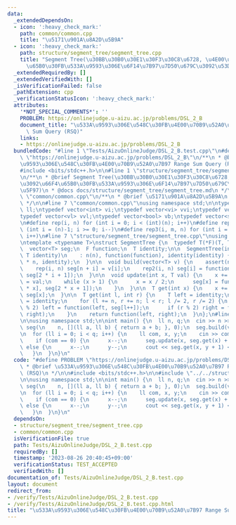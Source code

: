 ```yaml
---
data:
  _extendedDependsOn:
  - icon: ':heavy_check_mark:'
    path: common/common.cpp
    title: "\u5171\u901A\u8A2D\u5B9A"
  - icon: ':heavy_check_mark:'
    path: structure/segment_tree/segment_tree.cpp
    title: "Segment Tree(\u30BB\u30B0\u30E1\u30F3\u30C8\u6728, \u4E00\u70B9\u3092\u66F4\
      \u65B0\u30FB\u533A\u9593\u306E\u6F14\u7B97\u7D50\u679C\u3092\u53D6\u5F97)"
  _extendedRequiredBy: []
  _extendedVerifiedWith: []
  _isVerificationFailed: false
  _pathExtension: cpp
  _verificationStatusIcon: ':heavy_check_mark:'
  attributes:
    '*NOT_SPECIAL_COMMENTS*': ''
    PROBLEM: https://onlinejudge.u-aizu.ac.jp/problems/DSL_2_B
    document_title: "\u533A\u9593\u306E\u548C\u30FB\u4E00\u70B9\u52A0\u7B97 Range\
      \ Sum Query (RSQ)"
    links:
    - https://onlinejudge.u-aizu.ac.jp/problems/DSL_2_B
  bundledCode: "#line 1 \"Tests/AizuOnlineJudge/DSL_2_B.test.cpp\"\n#define PROBLEM\
    \ \"https://onlinejudge.u-aizu.ac.jp/problems/DSL_2_B\"\n/**\n * @brief \u533A\
    \u9593\u306E\u548C\u30FB\u4E00\u70B9\u52A0\u7B97 Range Sum Query (RSQ)\n */\n\n\
    #include <bits/stdc++.h>\n\n#line 1 \"structure/segment_tree/segment_tree.cpp\"\
    \n/**\n * @brief Segment Tree(\u30BB\u30B0\u30E1\u30F3\u30C8\u6728, \u4E00\u70B9\
    \u3092\u66F4\u65B0\u30FB\u533A\u9593\u306E\u6F14\u7B97\u7D50\u679C\u3092\u53D6\
    \u5F97)\n * @docs docs/structure/segment_tree/segment_tree.md\n */\n\n#line 1\
    \ \"common/common.cpp\"\n/**\n * @brief \u5171\u901A\u8A2D\u5B9A\n * @docs docs/common/common.md\n\
    \ */\n\n#line 7 \"common/common.cpp\"\nusing namespace std;\n\ntypedef long long\
    \ ll;\ntypedef vector<int> vi;\ntypedef vector<vi> vvi;\ntypedef vector<ll> vl;\n\
    typedef vector<vl> vvl;\ntypedef vector<bool> vb;\ntypedef vector<string> vs;\n\
    \n#define rep(i, n) for (int i = 0; i < (int)(n); i++)\n#define rep2(i, n) for\
    \ (int i = (n)-1; i >= 0; i--)\n#define rep3(i, m, n) for (int i = (m); i < (int)(n);\
    \ i++)\n#line 7 \"structure/segment_tree/segment_tree.cpp\"\nusing namespace std;\n\
    \ntemplate <typename T>\nstruct SegmentTree {\n  typedef T(*F)(T, T);\n  int n;\n\
    \  vector<T> seg;\n  F function;\n  T identity;\n\n  SegmentTree(int n, F function,\
    \ T identity)\n    : n(n), function(function), identity(identity) {\n    seg.assign(2\
    \ * n, identity);\n  }\n\n  void build(vector<T> v) {\n    assert(n == (int)v.size());\n\
    \    rep(i, n) seg[n + i] = v[i];\n    rep2(i, n) seg[i] = function(seg[2 * i],\
    \ seg[2 * i + 1]);\n  }\n\n  void update(int x, T val) {\n    x += n;\n    seg[x]\
    \ = val;\n    while (x > 1) {\n      x = x / 2;\n      seg[x] = function(seg[2\
    \ * x], seg[2 * x + 1]);\n    }\n  }\n\n  T get(int x) {\n    x += n;\n    return\
    \ seg[x];\n  }\n\n  T get(int l, int r) {\n    T left = identity;\n    T right\
    \ = identity;\n    for (l += n, r += n; l < r; l /= 2, r /= 2) {\n      if (l\
    \ % 2) left = function(left, seg[l++]);\n      if (r % 2) right = function(seg[--r],\
    \ right);\n    }\n    return function(left, right);\n  }\n};\n#line 9 \"Tests/AizuOnlineJudge/DSL_2_B.test.cpp\"\
    \n\nusing namespace std;\n\nint main() {\n  ll n, q;\n  cin >> n >> q;\n  SegmentTree<ll>\
    \ seg(\n    n, [](ll a, ll b) { return a + b; }, 0);\n  seg.build(vl(n, 0));\n\
    \n  for (ll i = 0; i < q; i++) {\n    ll com, x, y;\n    cin >> com >> x >> y;\n\
    \    if (com == 0) {\n      x--;\n      seg.update(x, seg.get(x) + y);\n    }\
    \ else {\n      x--;\n      y--;\n      cout << seg.get(x, y + 1) << endl;\n \
    \   }\n  }\n}\n"
  code: "#define PROBLEM \"https://onlinejudge.u-aizu.ac.jp/problems/DSL_2_B\"\n/**\n\
    \ * @brief \u533A\u9593\u306E\u548C\u30FB\u4E00\u70B9\u52A0\u7B97 Range Sum Query\
    \ (RSQ)\n */\n\n#include <bits/stdc++.h>\n\n#include \"../../structure/segment_tree/segment_tree.cpp\"\
    \n\nusing namespace std;\n\nint main() {\n  ll n, q;\n  cin >> n >> q;\n  SegmentTree<ll>\
    \ seg(\n    n, [](ll a, ll b) { return a + b; }, 0);\n  seg.build(vl(n, 0));\n\
    \n  for (ll i = 0; i < q; i++) {\n    ll com, x, y;\n    cin >> com >> x >> y;\n\
    \    if (com == 0) {\n      x--;\n      seg.update(x, seg.get(x) + y);\n    }\
    \ else {\n      x--;\n      y--;\n      cout << seg.get(x, y + 1) << endl;\n \
    \   }\n  }\n}\n"
  dependsOn:
  - structure/segment_tree/segment_tree.cpp
  - common/common.cpp
  isVerificationFile: true
  path: Tests/AizuOnlineJudge/DSL_2_B.test.cpp
  requiredBy: []
  timestamp: '2023-08-26 20:40:45+09:00'
  verificationStatus: TEST_ACCEPTED
  verifiedWith: []
documentation_of: Tests/AizuOnlineJudge/DSL_2_B.test.cpp
layout: document
redirect_from:
- /verify/Tests/AizuOnlineJudge/DSL_2_B.test.cpp
- /verify/Tests/AizuOnlineJudge/DSL_2_B.test.cpp.html
title: "\u533A\u9593\u306E\u548C\u30FB\u4E00\u70B9\u52A0\u7B97 Range Sum Query (RSQ)"
---
```


